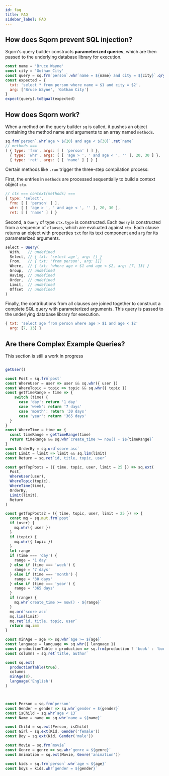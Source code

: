 ```yaml
---
id: faq
title: FAQ
sidebar_label: FAQ
---
```


## How does Sqorn prevent SQL injection?

Sqorn's query builder constructs __parameterized queries__, which are then passed to the underlying database library for execution.

```javascript
const name = 'Bruce Wayne'
const city = 'Gotham City'
const query = sq.frm`person`.whr`name = ${name} and city = ${city}`.qry()
const expected = {
  txt: 'select * from person where name = $1 and city = $2',
  arg: ['Bruce Wayne', 'Gotham City']
}
expect(query).toEqual(expected)
```

## How does Sqorn work?

When a method on the query builder `sq` is called, it pushes an object containing the method name and arguments to an array named `methods`.

```javascript
sq.frm`person`.whr`age > ${20} and age < ${30}`.ret`name`
// methods ===
[ { type: 'frm', args: [ [ 'person' ] ] },
  { type: 'whr', args: [ [ 'age > ', ' and age < ', '' ], 20, 30 ] },
  { type: 'ret', args: [ [ 'name' ] ] } ]
```

Certain methods like `.run` trigger the three-step compilation process:

First, the entries in `methods` are processed sequentially to build a context object `ctx`.

```javascript
// ctx === context(methods) ===
{ type: 'select',
  frm: [ [ 'person' ] ],
  whr: [ [ 'age > ', ' and age < ', '' ], 20, 30 ],
  ret: [ [ 'name' ] ] }
```

Second, a `Query` of type `ctx.type` is constructed. Each `Query` is constructed from a sequence of `clauses`, which are evaluated against `ctx`. Each clause returns an object with properties `txt` for its text component and `arg` for its parameterized arguments.

```javascript
select = Query(
  With,   // undefined
  Select, // { txt: 'select age', arg: [] }
  From,   // { txt: 'from person', arg: []}
  Where,  // { txt: 'where age > $1 and age < $2, arg: [7, 13] }
  Group,  // undefined
  Having, // undefined
  Order,  // undefined
  Limit,  // undefined
  Offset  // undefined
)
```

Finally, the contributions from all clauses are joined together to construct a complete SQL query with parameterized arguments. This query is passed to the underlying database library for execution.

```javascript
{ txt: 'select age from person where age > $1 and age < $2' 
  arg: [7, 13] }
```

## Are there Complex Example Queries?

This section is still a work in progress

```js

getUser()

const Post = sq.frm`post`
const WhereUser = user => user && sq.whr({ user })
const WhereTopic = topic => topic && sq.whr({ topic })
const getTimeRange = time => {
    switch (time) {
      case 'day': return '1 day'
      case 'week': return '7 days'
      case 'month': return '30 days'
      case 'year': return '365 days'
  }
}
const WhereTime = time => {
  const timeRange = getTimeRange(time)
  return timeRange && sq.whr`create_time >= now() - $${timeRange}`
}
const OrderBy = sq.ord`score asc`
const Limit = limit => limit && sq.lim(limit)
const Return = sq.ret`id, title, topic, user`

const getTopPosts = ({ time, topic, user, limit = 25 }) => sq.ext(
  Post,
  WhereUser(user),
  WhereTopic(topic),
  WhereTime(time),
  OrderBy,
  Limit(limit),
  Return
)

const getTopPosts2 = ({ time, topic, user, limit = 25 }) => {
  const mq = sq.mut.frm`post`
  if (user) {
    mq.whr({ user })
  }
  if (topic) {
    mq.whr({ topic })
  }
  let range
  if (time === 'day') {
    range = '1 day'
  } else if (time === 'week') {
    range = '7 days'
  } else if (time === 'month') {
    range = '30 days'
  } else if (time === 'year') {
    range = '365 days'
  }
  if (range) {
    mq.whr`create_time >= now() - ${range}`
  }
  mq.ord`score asc`
  mq.lim(limit)
  mq.ret`id, title, topic, user`
  return mq.imm
}

const minAge = age => sq.whr`age >= ${age}`
const language = language => sq.whr({ language })
const productionTable = production => sq.frm(production ? 'book' : 'book_test')
const columns = sq.ret`title, author`

const sq.ext(
  productionTable(true),
  columns
  minAge(8),
  language('English')
)



const Person = sq.frm`person`
const Gender = gender => sq.whr`gender = ${gender}`
const isChild = sq.whr`age < 13`
const Name = name => sq.whr`name = ${name}`

const Child = sq.ext(Person, isChild)
const Girl = sq.ext(Kid, Gender('female'))
const Boy = sq.ext(Kid, Gender('male'))

const Movie = sq.frm`movie`
const Genre = genre => sq.whr`genre = ${genre}`
const Animation = sq.ext(Movie, Genre('animation'))

const kids = sq.frm`person`.whr`age < ${age}`
const boys = kids.whr`gender = ${gender}`
```